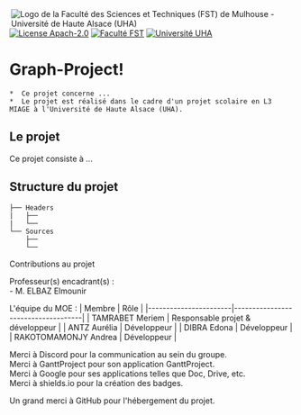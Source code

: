 <img align="right" src="https://www.fst.uha.fr/wp-content/uploads/2018/06/cropped-logo-site-V3.png" title="Logo de la Faculté des Sciences et Techniques (FST) de Mulhouse - Université de Haute Alsace (UHA)">
                              
[![License Apach-2.0](https://img.shields.io/github/license/Dieupix/Laser_Game?color=dark&style=for-the-badge)](https://github.com/Dieupix/Laser_Game/blob/main/LICENSE.md)
[![Faculté FST](https://img.shields.io/badge/Faculté-FST-blue?style=for-the-badge)](https://www.fst.uha.fr)
[![Université UHA](https://img.shields.io/badge/Université-UHA-darkblue?style=for-the-badge)](https://www.uha.fr)

# Graph-Project!       

    *  Ce projet concerne ...
    *  Le projet est réalisé dans le cadre d'un projet scolaire en L3 MIAGE à l'Université de Haute Alsace (UHA).
    
## Le projet
 
 Ce projet consiste à ...
 
## Structure du projet

```
├── Headers
|   ├──
|   └──
└── Sources
    ├──
    └──
```
Contributions au projet

Professeur(s) encadrant(s) :\
\- M. ELBAZ Elmounir

L'équipe du MOE :
| Membre                | Rôle                               |
|-----------------------|------------------------------------|
| TAMRABET Meriem       | Responsable projet & développeur   |
| ANTZ Aurélia          | Développeur                        |
| DIBRA Edona           | Développeur                        |
| RAKOTOMAMONJY Andrea  | Développeur                        |

Merci à Discord pour la communication au sein du groupe.<br>
Merci à GanttProject pour son application GanttProject.<br>
Merci à Google pour ses applications telles que Doc, Drive, etc.<br>
Merci à shields.io pour la création des badges.<br>

Un grand merci à GitHub pour l'hébergement du projet.

